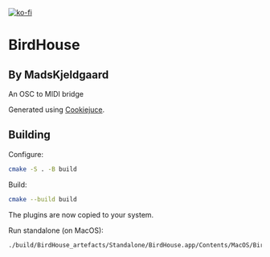 [![ko-fi](https://ko-fi.com/img/githubbutton_sm.svg)](https://ko-fi.com/X8X6RXV10)

# BirdHouse

## By MadsKjeldgaard

An OSC to MIDI bridge

Generated using [Cookiejuce](github.com/madskjeldgaard/Cookiejuce).

## Building

Configure:
```bash
cmake -S . -B build
```

Build:
```bash
cmake --build build
```

The plugins are now copied to your system.

Run standalone (on MacOS):
```bash
./build/BirdHouse_artefacts/Standalone/BirdHouse.app/Contents/MacOS/BirdHouse
```


